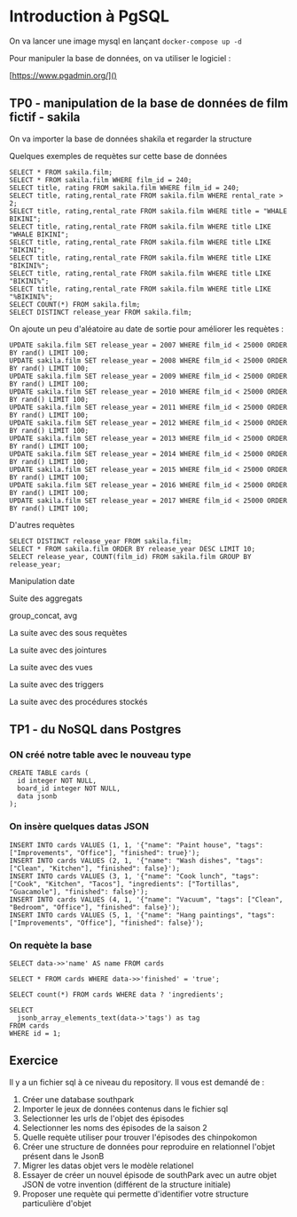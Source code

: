 # Introduction à PgSQL

On va lancer une image mysql en lançant `docker-compose up -d` 

Pour manipuler la base de données, on va utiliser le logiciel :

[https://www.pgadmin.org/]()

## TP0 - manipulation de la base de données de film fictif - sakila

On va importer la base de données shakila et regarder la structure

Quelques exemples de requètes sur cette base de données

	SELECT * FROM sakila.film;
	SELECT * FROM sakila.film WHERE film_id = 240;
	SELECT title, rating FROM sakila.film WHERE film_id = 240;
	SELECT title, rating,rental_rate FROM sakila.film WHERE rental_rate > 2;
	SELECT title, rating,rental_rate FROM sakila.film WHERE title = "WHALE BIKINI";
	SELECT title, rating,rental_rate FROM sakila.film WHERE title LIKE "WHALE BIKINI";
	SELECT title, rating,rental_rate FROM sakila.film WHERE title LIKE "BIKINI";
	SELECT title, rating,rental_rate FROM sakila.film WHERE title LIKE "BIKINI%";
	SELECT title, rating,rental_rate FROM sakila.film WHERE title LIKE "BIKINI%";
	SELECT title, rating,rental_rate FROM sakila.film WHERE title LIKE "%BIKINI%";
	SELECT COUNT(*) FROM sakila.film;
	SELECT DISTINCT release_year FROM sakila.film;
	
On ajoute un peu d'aléatoire au date de sortie pour améliorer les requètes :

	UPDATE sakila.film SET release_year = 2007 WHERE film_id < 25000 ORDER BY rand() LIMIT 100;
	UPDATE sakila.film SET release_year = 2008 WHERE film_id < 25000 ORDER BY rand() LIMIT 100;
	UPDATE sakila.film SET release_year = 2009 WHERE film_id < 25000 ORDER BY rand() LIMIT 100;
	UPDATE sakila.film SET release_year = 2010 WHERE film_id < 25000 ORDER BY rand() LIMIT 100;
	UPDATE sakila.film SET release_year = 2011 WHERE film_id < 25000 ORDER BY rand() LIMIT 100;
	UPDATE sakila.film SET release_year = 2012 WHERE film_id < 25000 ORDER BY rand() LIMIT 100;
	UPDATE sakila.film SET release_year = 2013 WHERE film_id < 25000 ORDER BY rand() LIMIT 100;
	UPDATE sakila.film SET release_year = 2014 WHERE film_id < 25000 ORDER BY rand() LIMIT 100;
	UPDATE sakila.film SET release_year = 2015 WHERE film_id < 25000 ORDER BY rand() LIMIT 100;
	UPDATE sakila.film SET release_year = 2016 WHERE film_id < 25000 ORDER BY rand() LIMIT 100;
	UPDATE sakila.film SET release_year = 2017 WHERE film_id < 25000 ORDER BY rand() LIMIT 100;
	
D'autres requètes
	
	SELECT DISTINCT release_year FROM sakila.film;
	SELECT * FROM sakila.film ORDER BY release_year DESC LIMIT 10;
	SELECT release_year, COUNT(film_id) FROM sakila.film GROUP BY release_year;

Manipulation date
	
Suite des aggregats

group_concat, avg

La suite avec des sous requètes

La suite avec des jointures

La suite avec des vues

La suite avec des triggers

La suite avec des procédures stockés

## TP1 - du NoSQL dans Postgres

### ON créé notre table avec le nouveau type

	CREATE TABLE cards (
	  id integer NOT NULL,
	  board_id integer NOT NULL,
	  data jsonb
	);
	
### On insère quelques datas JSON

	INSERT INTO cards VALUES (1, 1, '{"name": "Paint house", "tags": ["Improvements", "Office"], "finished": true}');
	INSERT INTO cards VALUES (2, 1, '{"name": "Wash dishes", "tags": ["Clean", "Kitchen"], "finished": false}');
	INSERT INTO cards VALUES (3, 1, '{"name": "Cook lunch", "tags": ["Cook", "Kitchen", "Tacos"], "ingredients": ["Tortillas", "Guacamole"], "finished": false}');
	INSERT INTO cards VALUES (4, 1, '{"name": "Vacuum", "tags": ["Clean", "Bedroom", "Office"], "finished": false}');
	INSERT INTO cards VALUES (5, 1, '{"name": "Hang paintings", "tags": ["Improvements", "Office"], "finished": false}');
	
### On requète la base

	SELECT data->>'name' AS name FROM cards

	SELECT * FROM cards WHERE data->>'finished' = 'true';
	
	SELECT count(*) FROM cards WHERE data ? 'ingredients';
	
	SELECT
	  jsonb_array_elements_text(data->'tags') as tag
	FROM cards
	WHERE id = 1;
	
## Exercice

Il y a un fichier sql à ce niveau du repository. Il vous est demandé de :

1. Créer une database southpark
2. Importer le jeux de données contenus dans le fichier sql
3. Selectionner les urls de l'objet des épisodes
4. Selectionner les noms des épisodes de la saison 2
5. Quelle requète utiliser pour trouver l'épisodes des chinpokomon
6. Créer une structure de données pour reproduire en relationnel l'objet présent dans le JsonB
7. Migrer les datas objet vers le modèle relationel
8. Essayer de créer un nouvel épisode de southPark avec un autre objet JSON de votre invention (différent de la structure initiale)
9. Proposer une requète qui permette d'identifier votre structure particulière d'objet

